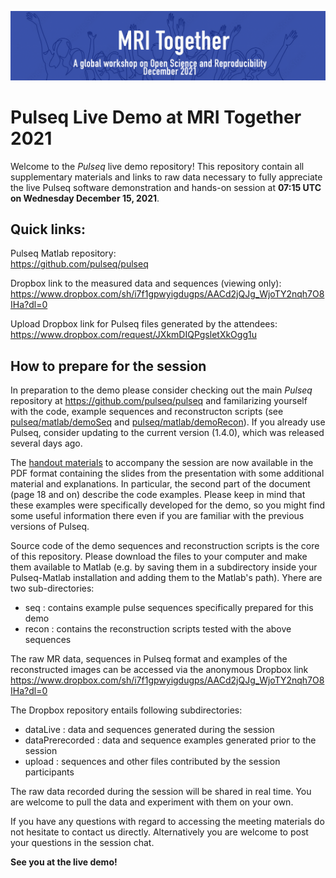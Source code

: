 ![Pulseq live demo at MRI Together banner](mri_together_esmrmb_banner.png)
# Pulseq Live Demo at MRI Together 2021

Welcome to the *Pulseq* live demo repository! This repository contain all supplementary materials and links to raw data necessary to fully appreciate the live Pulseq software demonstration and hands-on session at **07:15 UTC on Wednesday December 15, 2021**. 

## Quick links:

Pulseq Matlab repository:  
https://github.com/pulseq/pulseq

Dropbox link to the measured data and sequences (viewing only):  
https://www.dropbox.com/sh/i7f1gpwyigdugps/AACd2jQJg_WjoTY2nqh7O8IHa?dl=0

Upload Dropbox link for Pulseq files generated by the attendees:  
https://www.dropbox.com/request/JXkmDIQPgsletXkOgg1u
 
## How to prepare for the session

In preparation to the demo please consider checking out the main *Pulseq* repository at https://github.com/pulseq/pulseq and familarizing yourself with the code, example sequences and reconstructon scripts (see 
[pulseq/matlab/demoSeq](https://github.com/pulseq/pulseq/tree/master/matlab/demoSeq) and [pulseq/matlab/demoRecon](https://github.com/pulseq/pulseq/tree/master/matlab/demoRecon)). If you already use Pulseq, consider updating to the current version (1.4.0), which was released several days ago.

The [handout materials](Handout_Pulseq_demo_MriTogether.pdf) to accompany the session are now available in the PDF format containing the slides from the presentation with some additional material and explanations. In particular, the second part of the document (page 18 and on) describe the code examples. Please keep in mind that these examples were specifically developed for the demo, so you might find some useful information there even if you are familiar with the previous versions of Pulseq. 

Source code of the demo sequences and reconstruction scripts is the core of this repository. Please download the files to your computer and make them available to Matlab (e.g. by saving them in a subdirectory inside your Pulseq-Matlab installation and adding them to the Matlab's path). Yhere are two sub-directories:

* seq : contains example pulse sequences specifically prepared for this demo
* recon : contains the reconstruction scripts tested with the above sequences

The raw MR data, sequences in Pulseq format and examples of the reconstructed images can be accessed via the anonymous Dropbox link https://www.dropbox.com/sh/i7f1gpwyigdugps/AACd2jQJg_WjoTY2nqh7O8IHa?dl=0 

The Dropbox repository entails following subdirectories:

* dataLive : data and sequences generated during the session 
* dataPrerecorded : data and sequence examples generated prior to the session 
* upload : sequences and other files contributed by the session participants

The raw data recorded during the session will be shared in real time. You are welcome to pull the data and experiment with them on your own. 

If you have any questions with regard to accessing the meeting materials do not hesitate to contact us directly. Alternatively you are welcome to post your questions in the session chat. 

**See you at the live demo!**

